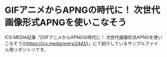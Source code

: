 # GIFアニメからAPNGの時代に！ 次世代画像形式APNGを使いこなそう
ICS MEDIA記事「[GIFアニメからAPNGの時代に！ 次世代画像形式APNGを使いこなそう]](https://ics.media/entry/2441/)」にて紹介しているサンプルファイル用リポジトリです。